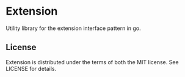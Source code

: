 # Extension

Utility library for the extension interface pattern in go.

## License

Extension is distributed under the terms of both the MIT license.
See LICENSE for details.